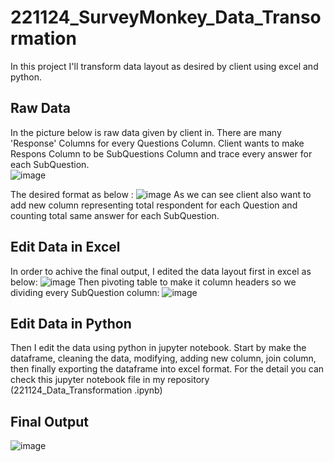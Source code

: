 # 221124_SurveyMonkey_Data_Transormation

In this project I'll transform data layout as desired by client using excel and python.

## Raw Data

In the picture below is raw data given by client in. There are many 'Response' Columns for every Questions Column. Client wants to make Respons Column to be SubQuestions Column and trace every answer for each SubQuestion.  
![image](https://user-images.githubusercontent.com/110689945/205905893-29761a46-b282-4258-8f48-2ec2c535764a.png)

The desired format as below :
![image](https://user-images.githubusercontent.com/110689945/205906990-02bcfe90-770d-4a5c-bdf5-794d04a5cb26.png)
As we can see client also want to add new column representing total respondent for each Question and counting total same answer for each SubQuestion.

## Edit Data in Excel

In order to achive the final output, I edited the data layout first in excel as below:
![image](https://user-images.githubusercontent.com/110689945/205908510-bdeb41cc-7699-49c7-a383-cc3f353999c5.png)
Then pivoting table to make it column headers so we dividing every SubQuestion column: 
![image](https://user-images.githubusercontent.com/110689945/205909058-cddda543-6a26-4142-81f5-c8c15ab70f2d.png)

## Edit Data in Python

Then I edit the data using python in jupyter notebook. Start by make the dataframe, cleaning the data, modifying, adding new column, join column, then finally exporting the dataframe into excel format.
For the detail you can check this jupyter notebook file in my repository (221124_Data_Transformation .ipynb)

## Final Output
![image](https://user-images.githubusercontent.com/110689945/205910117-b60a3262-11a3-4554-b623-e45610088b98.png)
